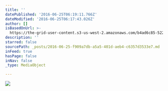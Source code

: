 ```yaml
---
title: ''
datePublished: '2016-06-25T06:19:11.766Z'
dateModified: '2016-06-25T06:17:43.026Z'
author: []
isBasedOnUrl: >-
  https://the-grid-user-content.s3-us-west-2.amazonaws.com/b4ad6c85-522f-4790-a1bf-2f258d196551.jpg
description: ''
starred: false
sourcePath: _posts/2016-06-25-f909a7db-a5a5-401d-aeb4-c6357d3533e7.md
inFeed: true
hasPage: false
inNav: false
_type: MediaObject

---
```

![](https://the-grid-user-content.s3-us-west-2.amazonaws.com/b4ad6c85-522f-4790-a1bf-2f258d196551.jpg)